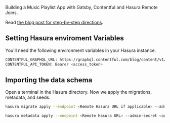 Building a Music Playlist App with Gatsby, Contentful and Hasura Remote Joins.

Read [the blog post for step-by-step directions](https://hasura.io/blog/building-a-music-playlist-app-with-gatsby-contentful-auth0-hasura/).

## Setting Hasura enviroment Variables

You'll need the following environment variables in your Hasura instance.

```bash
CONTENTFUL_GRAPHQL_URL: https://graphql.contentful.com/blog/content/v1/spaces/<space-id>
CONTENTFUL_API_TOKEN: Bearer <access_token>
```

## Importing the data schema

Open a terminal in the Hasura directory. Now we apply the migrations, metadata, and seeds.

```bash
hasura migrate apply --endpoint <Remote Hasura URL if applicable> --admin-secret <admin secret> --database-name default

hasura metadata apply --endpoint <Remote Hasura URL> --admin-secret <admin secret>
```
